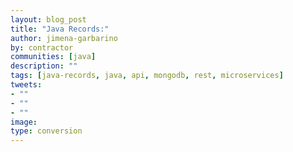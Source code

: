 ```yaml
---
layout: blog_post
title: "Java Records:"
author: jimena-garbarino
by: contractor
communities: [java]
description: ""
tags: [java-records, java, api, mongodb, rest, microservices]
tweets:
- ""
- ""
- ""
image:
type: conversion
---
```

